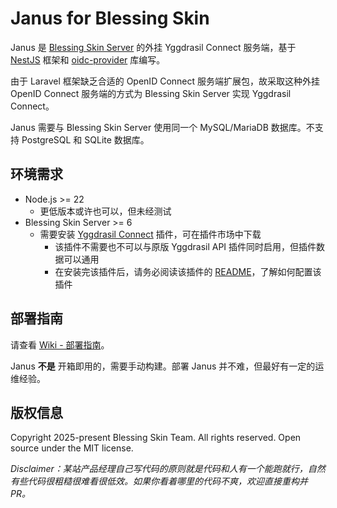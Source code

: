 # Janus for Blessing Skin

Janus 是 [Blessing Skin Server](https://github.com/bs-community/blessing-skin-server) 的外挂 Yggdrasil Connect 服务端，基于 [NestJS](https://nestjs.com) 框架和 [oidc-provider](https://github.com/panva/node-oidc-provider) 库编写。

由于 Laravel 框架缺乏合适的 OpenID Connect 服务端扩展包，故采取这种外挂 OpenID Connect 服务端的方式为 Blessing Skin Server 实现 Yggdrasil Connect。

Janus 需要与 Blessing Skin Server 使用同一个 MySQL/MariaDB 数据库。不支持 PostgreSQL 和 SQLite 数据库。

## 环境需求

- Node.js >= 22
    - 更低版本或许也可以，但未经测试
- Blessing Skin Server >= 6
    - 需要安装 [Yggdrasil Connect](https://github.com/bs-community/blessing-skin-plugins/blob/master/plugins/yggdrasil-connect) 插件，可在插件市场中下载
        - 该插件不需要也不可以与原版 Yggdrasil API 插件同时启用，但插件数据可以通用
        - 在安装完该插件后，请务必阅读该插件的 [README](https://github.com/bs-community/blessing-skin-plugins/blob/master/plugins/yggdrasil-connect/README.md)，了解如何配置该插件

## 部署指南

请查看 [Wiki - 部署指南](https://github.com/bs-community/janus/wiki/%E9%83%A8%E7%BD%B2%E6%8C%87%E5%8D%97)。

Janus **不是** 开箱即用的，需要手动构建。部署 Janus 并不难，但最好有一定的运维经验。

## 版权信息

Copyright 2025-present Blessing Skin Team. All rights reserved. Open source under the MIT license.

_Disclaimer：某站产品经理自己写代码的原则就是代码和人有一个能跑就行，自然有些代码很粗糙很难看很低效。如果你看着哪里的代码不爽，欢迎直接重构并 PR。_
